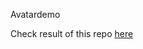 Avatardemo

Check result of this repo [here](https://philipgher.github.io/avatardemo/demos/threejs/)
